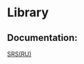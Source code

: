 # Library

## Documentation:  
[SRS(RU)](https://github.com/Virotor/Library/blob/master/SRS/SRS.md) 
